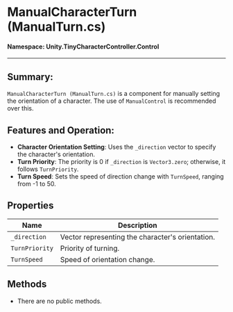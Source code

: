 ﻿# ManualCharacterTurn (ManualTurn.cs)

#### **Namespace**: Unity.TinyCharacterController.Control
---

## Summary:
`ManualCharacterTurn (ManualTurn.cs)` is a component for manually setting the orientation of a character. The use of `ManualControl` is recommended over this.

## Features and Operation:
- **Character Orientation Setting**: Uses the `_direction` vector to specify the character's orientation.
- **Turn Priority**: The priority is 0 if `_direction` is `Vector3.zero`; otherwise, it follows `TurnPriority`.
- **Turn Speed**: Sets the speed of direction change with `TurnSpeed`, ranging from -1 to 50.

## Properties
| Name | Description |
|------------------|------|
| `_direction` | Vector representing the character's orientation. |
| `TurnPriority` | Priority of turning. |
| `TurnSpeed` | Speed of orientation change. |

## Methods
- There are no public methods.

